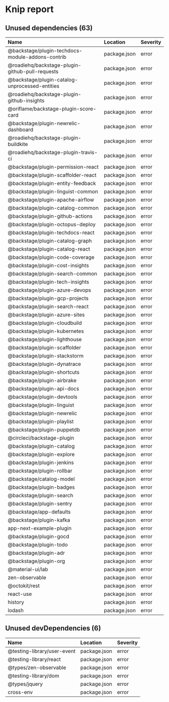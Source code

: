 # Knip report

## Unused dependencies (63)

| Name                                             | Location     | Severity |
| :----------------------------------------------- | :----------- | :------- |
| @backstage/plugin-techdocs-module-addons-contrib | package.json | error    |
| @roadiehq/backstage-plugin-github-pull-requests  | package.json | error    |
| @backstage/plugin-catalog-unprocessed-entities   | package.json | error    |
| @roadiehq/backstage-plugin-github-insights       | package.json | error    |
| @oriflame/backstage-plugin-score-card            | package.json | error    |
| @backstage/plugin-newrelic-dashboard             | package.json | error    |
| @roadiehq/backstage-plugin-buildkite             | package.json | error    |
| @roadiehq/backstage-plugin-travis-ci             | package.json | error    |
| @backstage/plugin-permission-react               | package.json | error    |
| @backstage/plugin-scaffolder-react               | package.json | error    |
| @backstage/plugin-entity-feedback                | package.json | error    |
| @backstage/plugin-linguist-common                | package.json | error    |
| @backstage/plugin-apache-airflow                 | package.json | error    |
| @backstage/plugin-catalog-common                 | package.json | error    |
| @backstage/plugin-github-actions                 | package.json | error    |
| @backstage/plugin-octopus-deploy                 | package.json | error    |
| @backstage/plugin-techdocs-react                 | package.json | error    |
| @backstage/plugin-catalog-graph                  | package.json | error    |
| @backstage/plugin-catalog-react                  | package.json | error    |
| @backstage/plugin-code-coverage                  | package.json | error    |
| @backstage/plugin-cost-insights                  | package.json | error    |
| @backstage/plugin-search-common                  | package.json | error    |
| @backstage/plugin-tech-insights                  | package.json | error    |
| @backstage/plugin-azure-devops                   | package.json | error    |
| @backstage/plugin-gcp-projects                   | package.json | error    |
| @backstage/plugin-search-react                   | package.json | error    |
| @backstage/plugin-azure-sites                    | package.json | error    |
| @backstage/plugin-cloudbuild                     | package.json | error    |
| @backstage/plugin-kubernetes                     | package.json | error    |
| @backstage/plugin-lighthouse                     | package.json | error    |
| @backstage/plugin-scaffolder                     | package.json | error    |
| @backstage/plugin-stackstorm                     | package.json | error    |
| @backstage/plugin-dynatrace                      | package.json | error    |
| @backstage/plugin-shortcuts                      | package.json | error    |
| @backstage/plugin-airbrake                       | package.json | error    |
| @backstage/plugin-api-docs                       | package.json | error    |
| @backstage/plugin-devtools                       | package.json | error    |
| @backstage/plugin-linguist                       | package.json | error    |
| @backstage/plugin-newrelic                       | package.json | error    |
| @backstage/plugin-playlist                       | package.json | error    |
| @backstage/plugin-puppetdb                       | package.json | error    |
| @circleci/backstage-plugin                       | package.json | error    |
| @backstage/plugin-catalog                        | package.json | error    |
| @backstage/plugin-explore                        | package.json | error    |
| @backstage/plugin-jenkins                        | package.json | error    |
| @backstage/plugin-rollbar                        | package.json | error    |
| @backstage/catalog-model                         | package.json | error    |
| @backstage/plugin-badges                         | package.json | error    |
| @backstage/plugin-search                         | package.json | error    |
| @backstage/plugin-sentry                         | package.json | error    |
| @backstage/app-defaults                          | package.json | error    |
| @backstage/plugin-kafka                          | package.json | error    |
| app-next-example-plugin                          | package.json | error    |
| @backstage/plugin-gocd                           | package.json | error    |
| @backstage/plugin-todo                           | package.json | error    |
| @backstage/plugin-adr                            | package.json | error    |
| @backstage/plugin-org                            | package.json | error    |
| @material-ui/lab                                 | package.json | error    |
| zen-observable                                   | package.json | error    |
| @octokit/rest                                    | package.json | error    |
| react-use                                        | package.json | error    |
| history                                          | package.json | error    |
| lodash                                           | package.json | error    |

## Unused devDependencies (6)

| Name                        | Location     | Severity |
| :-------------------------- | :----------- | :------- |
| @testing-library/user-event | package.json | error    |
| @testing-library/react      | package.json | error    |
| @types/zen-observable       | package.json | error    |
| @testing-library/dom        | package.json | error    |
| @types/jquery               | package.json | error    |
| cross-env                   | package.json | error    |

